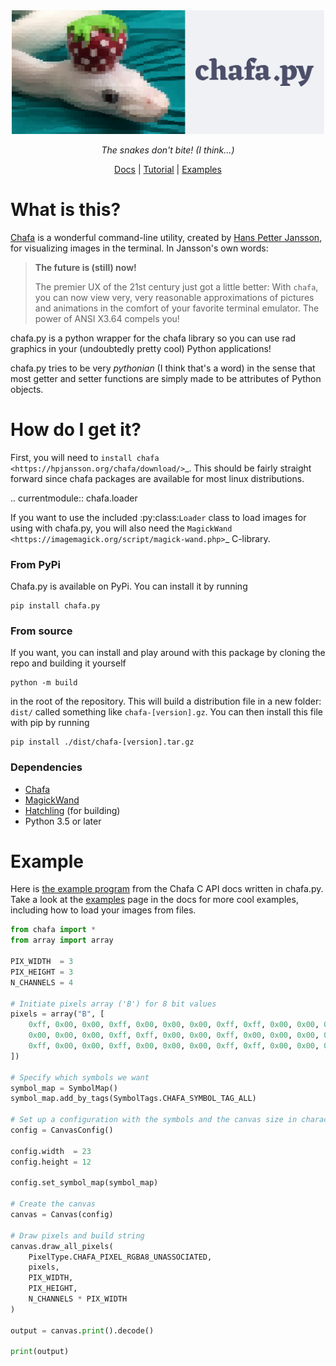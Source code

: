 <div align="center" >
  <img width=500 alt="Chafa.py" src="https://github.com/GuardKenzie/chafa.py/blob/main/docs/_static/img/logo.svg?raw=true">
  <p>
    <em>The snakes don't bite! (I think...)</em>
  </p>
  <p>
      <a href="https://chafapy.mage.black/">Docs</a> | <a href="https://chafapy.mage.black/usage/tutorial.html">Tutorial</a> | <a href="https://chafapy.mage.black/usage/examples.html">Examples</a>
  </p>
</div>

# What is this?

[Chafa](https://hpjansson.org/chafa/) is a wonderful command-line utility, 
created by [Hans Petter Jansson](https://hpjansson.org/), for visualizing 
images in the terminal. In Jansson's own words:
  
> **The future is (still) now!**
>
>  The premier UX of the 21st century just got a little better: 
> With ``chafa``, you can now view very, very reasonable approximations 
> of pictures and animations in the comfort of your favorite terminal 
> emulator. The power of ANSI X3.64 compels you!

chafa.py is a python wrapper for the chafa library so you can use rad graphics in your (undoubtedly pretty cool) Python applications!

chafa.py tries to be very *pythonian* (I think that's a word) in the sense that most getter and setter functions are simply made to be attributes of Python objects.

# How do I get it?

First, you will need to `install chafa <https://hpjansson.org/chafa/download/>`_. This should be fairly straight forward since chafa packages are available for most linux distributions.

.. currentmodule:: chafa.loader

If you want to use the included :py:class:`Loader` class to load images for using with chafa.py, you will also need the `MagickWand <https://imagemagick.org/script/magick-wand.php>`_ C-library.


### From PyPi

Chafa.py is available on PyPi. You can install it by running

```
pip install chafa.py
```

### From source

If you want, you can install and play around with this package by cloning the repo and building it yourself

```
python -m build
```

in the root of the repository. This will build a distribution file in a new folder: ``dist/`` called something like ``chafa-[version].gz``. You can then install this file with pip by running

```
pip install ./dist/chafa-[version].tar.gz
```

### Dependencies

- [Chafa](https://hpjansson.org/chafa/download/)
- [MagickWand](https://imagemagick.org/script/magick-wand.php)
- [Hatchling](https://pypi.org/project/hatchling/) (for building) 
- Python 3.5 or later

# Example

Here is [the example program](https://hpjansson.org/chafa/ref/chafa-using.html) from the Chafa C API docs written in chafa.py. Take a look at the [examples](https://chafapy.mage.black/usage/examples.html) page in the docs for more cool examples, including how to load your images from files.

```python
from chafa import *
from array import array

PIX_WIDTH  = 3
PIX_HEIGHT = 3
N_CHANNELS = 4

# Initiate pixels array ('B') for 8 bit values
pixels = array("B", [
    0xff, 0x00, 0x00, 0xff, 0x00, 0x00, 0x00, 0xff, 0xff, 0x00, 0x00, 0xff,
    0x00, 0x00, 0x00, 0xff, 0xff, 0x00, 0x00, 0xff, 0x00, 0x00, 0x00, 0xff,
    0xff, 0x00, 0x00, 0xff, 0x00, 0x00, 0x00, 0xff, 0xff, 0x00, 0x00, 0xff
])

# Specify which symbols we want
symbol_map = SymbolMap()
symbol_map.add_by_tags(SymbolTags.CHAFA_SYMBOL_TAG_ALL)

# Set up a configuration with the symbols and the canvas size in characters
config = CanvasConfig()

config.width  = 23
config.height = 12

config.set_symbol_map(symbol_map)

# Create the canvas
canvas = Canvas(config)

# Draw pixels and build string
canvas.draw_all_pixels(
    PixelType.CHAFA_PIXEL_RGBA8_UNASSOCIATED,
    pixels,
    PIX_WIDTH,
    PIX_HEIGHT,
    N_CHANNELS * PIX_WIDTH
)

output = canvas.print().decode()

print(output)
```
